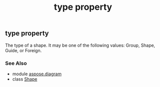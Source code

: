 ﻿---
title: type property
second_title: Aspose.Diagram for Python via .NET API References
description: 
type: docs
weight: 950
url: /python-net/aspose.diagram/shape/type/
is_root: false
---

## type property


The type of a shape. It may be one of the following values: Group, Shape, Guide, or Foreign.

### See Also
* module [aspose.diagram](../../)
* class [Shape](/diagram/python-net/aspose.diagram/shape)
